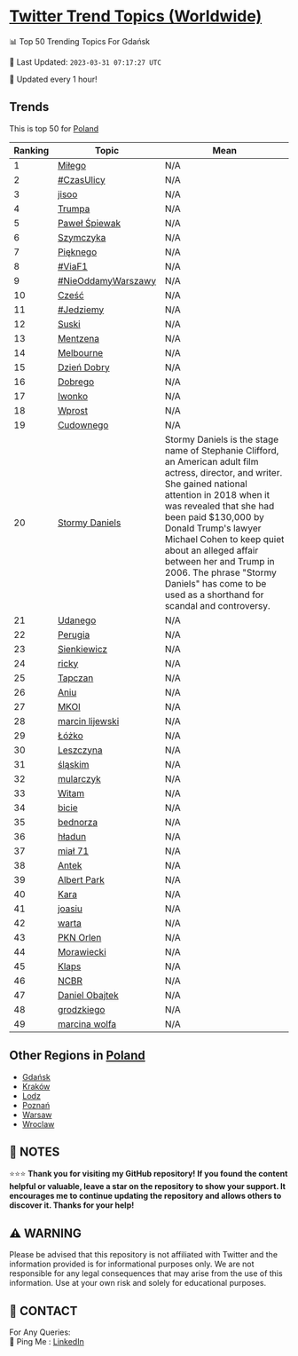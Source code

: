 [Twitter Trend Topics (Worldwide)](https://github.com/ErcinDedeoglu/Twitter-Trend-Topics)
==========


📊 Top 50 Trending Topics For Gdańsk

📆 Last Updated: `2023-03-31 07:17:27 UTC`

🔧 Updated every 1 hour!


## Trends

This is top 50 for [Poland](</Poland>)

| Ranking | Topic | Mean |
| ------- | ------------ | ------------ |
| 1 | [Miłego](http://twitter.com/search?q=Mi%c5%82ego) | N/A |
| 2 | [#CzasUlicy](http://twitter.com/search?q=%23CzasUlicy) | N/A |
| 3 | [jisoo](http://twitter.com/search?q=jisoo) | N/A |
| 4 | [Trumpa](http://twitter.com/search?q=Trumpa) | N/A |
| 5 | [Paweł Śpiewak](http://twitter.com/search?q=Pawe%c5%82+%c5%9apiewak) | N/A |
| 6 | [Szymczyka](http://twitter.com/search?q=Szymczyka) | N/A |
| 7 | [Pięknego](http://twitter.com/search?q=Pi%c4%99knego) | N/A |
| 8 | [#ViaF1](http://twitter.com/search?q=%23ViaF1) | N/A |
| 9 | [#NieOddamyWarszawy](http://twitter.com/search?q=%23NieOddamyWarszawy) | N/A |
| 10 | [Cześć](http://twitter.com/search?q=Cze%c5%9b%c4%87) | N/A |
| 11 | [#Jedziemy](http://twitter.com/search?q=%23Jedziemy) | N/A |
| 12 | [Suski](http://twitter.com/search?q=Suski) | N/A |
| 13 | [Mentzena](http://twitter.com/search?q=Mentzena) | N/A |
| 14 | [Melbourne](http://twitter.com/search?q=Melbourne) | N/A |
| 15 | [Dzień Dobry](http://twitter.com/search?q=Dzie%c5%84+Dobry) | N/A |
| 16 | [Dobrego](http://twitter.com/search?q=Dobrego) | N/A |
| 17 | [Iwonko](http://twitter.com/search?q=Iwonko) | N/A |
| 18 | [Wprost](http://twitter.com/search?q=Wprost) | N/A |
| 19 | [Cudownego](http://twitter.com/search?q=Cudownego) | N/A |
| 20 | [Stormy Daniels](http://twitter.com/search?q=Stormy+Daniels) | Stormy Daniels is the stage name of Stephanie Clifford, an American adult film actress, director, and writer. She gained national attention in 2018 when it was revealed that she had been paid $130,000 by Donald Trump's lawyer Michael Cohen to keep quiet about an alleged affair between her and Trump in 2006. The phrase "Stormy Daniels" has come to be used as a shorthand for scandal and controversy. |
| 21 | [Udanego](http://twitter.com/search?q=Udanego) | N/A |
| 22 | [Perugia](http://twitter.com/search?q=Perugia) | N/A |
| 23 | [Sienkiewicz](http://twitter.com/search?q=Sienkiewicz) | N/A |
| 24 | [ricky](http://twitter.com/search?q=ricky) | N/A |
| 25 | [Tapczan](http://twitter.com/search?q=Tapczan) | N/A |
| 26 | [Aniu](http://twitter.com/search?q=Aniu) | N/A |
| 27 | [MKOl](http://twitter.com/search?q=MKOl) | N/A |
| 28 | [marcin lijewski](http://twitter.com/search?q=marcin+lijewski) | N/A |
| 29 | [Łóżko](http://twitter.com/search?q=%c5%81%c3%b3%c5%bcko) | N/A |
| 30 | [Leszczyna](http://twitter.com/search?q=Leszczyna) | N/A |
| 31 | [śląskim](http://twitter.com/search?q=%c5%9bl%c4%85skim) | N/A |
| 32 | [mularczyk](http://twitter.com/search?q=mularczyk) | N/A |
| 33 | [Witam](http://twitter.com/search?q=Witam) | N/A |
| 34 | [bicie](http://twitter.com/search?q=bicie) | N/A |
| 35 | [bednorza](http://twitter.com/search?q=bednorza) | N/A |
| 36 | [hładun](http://twitter.com/search?q=h%c5%82adun) | N/A |
| 37 | [miał 71](http://twitter.com/search?q=mia%c5%82+71) | N/A |
| 38 | [Antek](http://twitter.com/search?q=Antek) | N/A |
| 39 | [Albert Park](http://twitter.com/search?q=Albert+Park) | N/A |
| 40 | [Kara](http://twitter.com/search?q=Kara) | N/A |
| 41 | [joasiu](http://twitter.com/search?q=joasiu) | N/A |
| 42 | [warta](http://twitter.com/search?q=warta) | N/A |
| 43 | [PKN Orlen](http://twitter.com/search?q=PKN+Orlen) | N/A |
| 44 | [Morawiecki](http://twitter.com/search?q=Morawiecki) | N/A |
| 45 | [Klaps](http://twitter.com/search?q=Klaps) | N/A |
| 46 | [NCBR](http://twitter.com/search?q=NCBR) | N/A |
| 47 | [Daniel Obajtek](http://twitter.com/search?q=Daniel+Obajtek) | N/A |
| 48 | [grodzkiego](http://twitter.com/search?q=grodzkiego) | N/A |
| 49 | [marcina wolfa](http://twitter.com/search?q=marcina+wolfa) | N/A |



## Other Regions in [Poland](</Poland>)

* [Gdańsk](</Poland/Gdańsk.md>)
* [Kraków](</Poland/Kraków.md>)
* [Lodz](</Poland/Lodz.md>)
* [Poznań](</Poland/Poznań.md>)
* [Warsaw](</Poland/Warsaw.md>)
* [Wroclaw](</Poland/Wroclaw.md>)



## 📝 NOTES

⭐⭐⭐ **Thank you for visiting my GitHub repository! If you found the content helpful or valuable, leave a star on the repository to show your support. It encourages me to continue updating the repository and allows others to discover it. Thanks for your help!**


## ⚠️ WARNING

Please be advised that this repository is not affiliated with Twitter and the information provided is for informational purposes only. We are not responsible for any legal consequences that may arise from the use of this information. Use at your own risk and solely for educational purposes.


## 📨 CONTACT

 For Any Queries:  
            🏓 Ping Me : [LinkedIn](https://www.linkedin.com/in/ercindedeoglu/)
